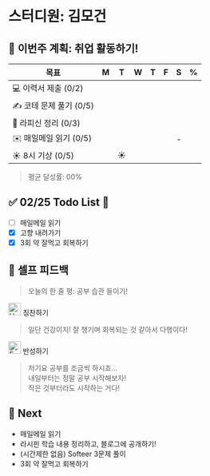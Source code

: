 # 스터디원: 김모건

## 🚀 이번주 계획: 취업 활동하기!

| 목표                    | M   | T   | W   | T   | F   | S   | %   |
| ----------------------- | --- | --- | --- | --- | --- | --- | --- |
| 💻 이력서 제출 (0/2)    |     |     |     |     |     |     |     |
| ✍️ 코테 문제 풀기 (0/5) |     |     |     |     |     |     |     |
| 📜 라피신 정리 (0/3)    |     |     |     |     |     |     |     |
| ✉️ 매일메일 읽기 (0/5)  |     |     |     |     |     | -   |     |
| ☀️ 8시 기상 (0/5)       |     | ☀️  |     |     |     |     |     |

> 평균 달성률: 00% <br>

## ✅ 02/25 Todo List 🌅

- [ ] 매일메일 읽기
- [x] 고향 내려가기
- [x] 3회 약 잘먹고 회복하기

## 🎉 셀프 피드백

> 오늘의 한 줄 평: 공부 습관 들이기! <br>

<img src="https://raw.githubusercontent.com/Tarikul-Islam-Anik/Animated-Fluent-Emojis/master/Emojis/Smilies/Hugging%20Face.png" alt="Hugging Face" width="25" height="25"> 칭찬하기 </img>

> 일단 건강이지! 잘 챙기며 회복되는 것 같아서 다행이다! <br>

<img src="https://raw.githubusercontent.com/Tarikul-Islam-Anik/Animated-Fluent-Emojis/master/Emojis/Smilies/Face%20with%20Monocle.png" alt="Face with Monocle" width="25" height="25"> 반성하기</img>

> 저기요 공부를 조금씩 하시죠... <br>
> 내일부터는 정말 공부 시작해보자! <br>
> 작은 것부터라도 시작하는 거다! <br>

## 🌱 Next

- 매일메일 읽기
- 라시핀 학습 내용 정리하고, 블로그에 공개하기!
- (시간제한 없음) Softeer 3문제 풀이
- 3회 약 잘먹고 회복하기
